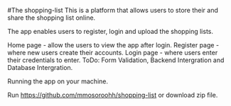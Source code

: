 #The shopping-list
This is a platform that allows users to store their and share the shopping list online.

The app enables users to register, login and upload the shopping lists.

Home page - allow the users to view the app after login.
Register page - where new users create their accounts.
Login page - where users enter their credentials to enter.
ToDo: Form Validation, Backend Intergration and Database Intergration.

Running the app on your machine.

Run https://github.com/mmosoroohh/shopping-list or download zip file.
